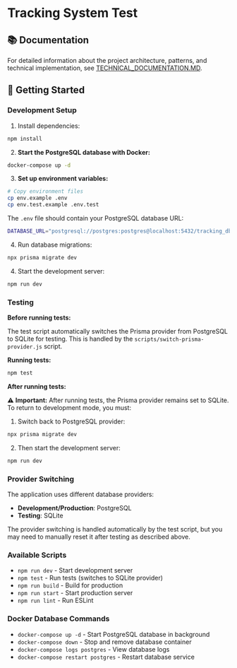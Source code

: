 # Tracking System Test

## 📚 Documentation

For detailed information about the project architecture, patterns, and technical implementation, see [TECHNICAL_DOCUMENTATION.MD](./TECHNICAL_DOCUMENTATION.MD).

## 🚀 Getting Started

### Development Setup

1. Install dependencies:
```bash
npm install
```

2. **Start the PostgreSQL database with Docker:**
```bash
docker-compose up -d
```

3. **Set up environment variables:**
```bash
# Copy environment files
cp env.example .env
cp env.test.example .env.test
```

The `.env` file should contain your PostgreSQL database URL:
```bash
DATABASE_URL="postgresql://postgres:postgres@localhost:5432/tracking_db"
```

4. Run database migrations:
```bash
npx prisma migrate dev
```

4. Start the development server:
```bash
npm run dev
```

### Testing

**Before running tests:**

The test script automatically switches the Prisma provider from PostgreSQL to SQLite for testing. This is handled by the `scripts/switch-prisma-provider.js` script.

**Running tests:**
```bash
npm test
```

**After running tests:**

⚠️ **Important:** After running tests, the Prisma provider remains set to SQLite. To return to development mode, you must:

1. Switch back to PostgreSQL provider:
```bash
npx prisma migrate dev
```

2. Then start the development server:
```bash
npm run dev
```

### Provider Switching

The application uses different database providers:
- **Development/Production**: PostgreSQL
- **Testing**: SQLite

The provider switching is handled automatically by the test script, but you may need to manually reset it after testing as described above.

### Available Scripts

- `npm run dev` - Start development server
- `npm test` - Run tests (switches to SQLite provider)
- `npm run build` - Build for production
- `npm run start` - Start production server
- `npm run lint` - Run ESLint

### Docker Database Commands

- `docker-compose up -d` - Start PostgreSQL database in background
- `docker-compose down` - Stop and remove database container
- `docker-compose logs postgres` - View database logs
- `docker-compose restart postgres` - Restart database service